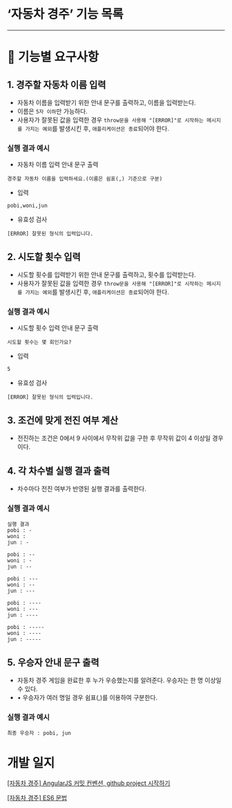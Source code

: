 # ‘자동차 경주’ 기능 목록

---

# 📝 기능별 요구사항

## 1.  경주할 자동차 이름 입력

- 자동차 이름을 입력받기 위한 안내 문구를 출력하고, 이름을 입력받는다.
- 이름은 `5자 이하`만 가능하다.
- 사용자가 잘못된 값을 입력한 경우 `throw문을 사용해 "[ERROR]"로 시작하는 메시지를 가지는 예외`를 발생시킨 후, `애플리케이션은 종료`되어야 한다.

### 실행 결과 예시

- 자동차 이름 입력 안내 문구 출력

```
경주할 자동차 이름을 입력하세요.(이름은 쉼표(,) 기준으로 구분)
```

- 입력

```
pobi,woni,jun
```

- 유효성 검사

```
[ERROR] 잘못된 형식의 입력입니다.
```

## 2. 시도할 횟수 입력

- 시도할 횟수를 입력받기 위한 안내 문구를 출력하고, 횟수를 입력받는다.
- 사용자가 잘못된 값을 입력한 경우 `throw문을 사용해 "[ERROR]"로 시작하는 메시지를 가지는 예외`를 발생시킨 후, `애플리케이션은 종료`되어야 한다.

### 실행 결과 예시

- 시도할 횟수 입력 안내 문구 출력

```
시도할 횟수는 몇 회인가요?
```

- 입력

```
5
```

- 유효성 검사

```
[ERROR] 잘못된 형식의 입력입니다.
```

## 3. 조건에 맞게 전진 여부 계산

- 전진하는 조건은 0에서 9 사이에서 무작위 값을 구한 후 무작위 값이 4 이상일 경우이다.

## 4. 각 차수별 실행 결과 출력

- 차수마다 전진 여부가 반영된 실행 결과를 출력한다.

### 실행 결과 예시

```
실행 결과
pobi : -
woni :
jun : -

pobi : --
woni : -
jun : --

pobi : ---
woni : --
jun : ---

pobi : ----
woni : ---
jun : ----

pobi : -----
woni : ----
jun : -----
```

## 5.  우승자 안내 문구 출력

- 자동차 경주 게임을 완료한 후 누가 우승했는지를 알려준다. 우승자는 한 명 이상일 수 있다.
- • 우승자가 여러 명일 경우 쉼표(,)를 이용하여 구분한다.

### 실행 결과 예시

```
최종 우승자 : pobi, jun
```

# 개발 일지

[[자동차 경주] AngularJS 커밋 컨벤션, github project 시작하기](https://www.notion.so/AngularJS-github-project-e3054e9bb2444ca3ba015134c6e3b46c?pvs=21)

[[자동차 경주] ES6 문법](https://www.notion.so/ES6-9ae88c9e651546a1b07f74b33417e6a3?pvs=21)